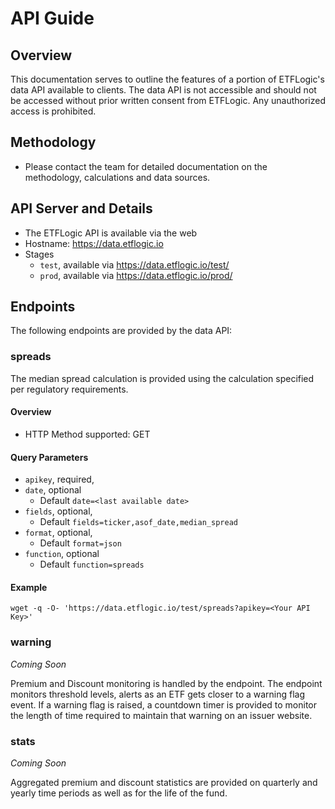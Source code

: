 # API Guide

## Overview

This documentation serves to outline the features of a portion of ETFLogic's data API available to clients. The data API is not accessible and should not be accessed without prior written consent from ETFLogic. Any unauthorized access is prohibited. 

## Methodology

* Please contact the team for detailed documentation on the methodology, calculations and data sources. 

## API Server and Details

* The ETFLogic API is available via the web 
* Hostname: https://data.etflogic.io 
* Stages
  * `test`, available via https://data.etflogic.io/test/
  * `prod`, available via https://data.etflogic.io/prod/


## Endpoints
The following endpoints are provided by the data API:

### spreads

The median spread calculation is provided using the calculation specified per regulatory requirements.

#### Overview
* HTTP Method supported: GET

#### Query Parameters
* `apikey`, required,
* `date`, optional
  * Default `date=<last available date>`
* `fields`, optional, 
  * Default `fields=ticker,asof_date,median_spread`
* `format`, optional, 
  * Default `format=json`
* `function`, optional
  * Default `function=spreads`

#### Example

```
wget -q -O- 'https://data.etflogic.io/test/spreads?apikey=<Your API Key>'

```

### warning

_Coming Soon_

Premium and Discount monitoring is handled by the endpoint. The endpoint monitors threshold levels, alerts as an ETF gets closer to a warning flag event. If a warning flag is raised, a countdown timer is provided to monitor the length of time required to maintain that warning on an issuer website.

### stats

_Coming Soon_

Aggregated premium and discount statistics are provided on quarterly and yearly time periods as well as for the life of the fund. 